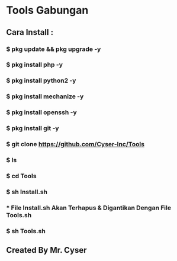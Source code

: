 # Tools Gabungan

## Cara Install :
### $ pkg update && pkg upgrade -y
### $ pkg install php -y
### $ pkg install python2 -y
### $ pkg install mechanize -y
### $ pkg install openssh -y
### $ pkg install git -y
### $ git clone https://github.com/Cyser-Inc/Tools
### $ ls
### $ cd Tools
### $ sh Install.sh
### * File Install.sh Akan Terhapus & Digantikan Dengan File Tools.sh
### $ sh Tools.sh

## Created By Mr. Cyser
